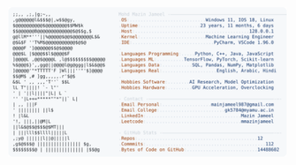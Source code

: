 <picture>
  <source srcset="https://raw.githubusercontent.com/mmazinjameel/mmazinjameel/main/dark_mode.svg?v=1760213387" media="(prefers-color-scheme: dark)">
  <img src="https://raw.githubusercontent.com/mmazinjameel/mmazinjameel/main/light_mode.svg?v=1760213387">
</picture>
